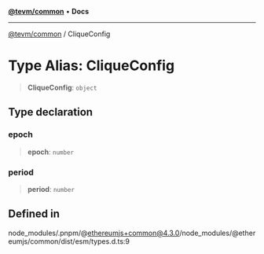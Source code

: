 [**@tevm/common**](../README.md) • **Docs**

***

[@tevm/common](../globals.md) / CliqueConfig

# Type Alias: CliqueConfig

> **CliqueConfig**: `object`

## Type declaration

### epoch

> **epoch**: `number`

### period

> **period**: `number`

## Defined in

node\_modules/.pnpm/@ethereumjs+common@4.3.0/node\_modules/@ethereumjs/common/dist/esm/types.d.ts:9
